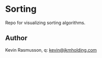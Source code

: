 # Sorting

Repo for visualizing sorting algorithms.

## Author

Kevin Rasmusson, q: kevin@jkmholding.com
